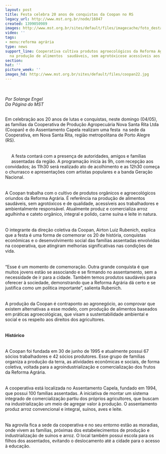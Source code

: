 ```yaml
---
layout: post
title: Festa celebra 20 anos de conquistas da Coopan no RS
legacy_url: http://www.mst.org.br/node/16047
created: 1399050989
images: http://www.mst.org.br/sites/default/files/imagecache/foto_destaque/coopan22.jpg
video: ''
tags:
- menu:reforma agrária
type: news
support_line: Cooperativa cultiva produtos agroecológicos da Reforma Agrária. É referência
  na produção de alimentos  saudáveis, sem agrotóxicose acessíveis aos trabalhadores.
section: 
hat: ''
picture_week: ''
images_hd: http://www.mst.org.br/sites/default/files/coopan22.jpg
---
```

<p><br><br><em>Por Solange Engel<br>Da Página do MST</em></p><p><br>Em celebração aos 20 anos de lutas e conquistas, neste domingo (04/05), as famílias da Cooperativa de Produção Agropecuária Nova Santa Rita Ltda (Coopan) e do Assentamento Capela realizam uma festa&nbsp; na sede da Cooperativa, em Nova Santa Rita, região metropolitana de Porto Alegre (RS).<br><br><br><img style="margin: 10px; float: left;" src="http://www.mst.org.br/sites/default/files/coopan.jpg" alt="">A festa contará com a presença de autoridades, amigos e famílias assentadas da região. A programação inicia às 9h, com recepção aos convidados; às 11h30 será realizado ato de acolhimento e as 12h30 começa o churrasco e apresentações com artistas populares e a banda Geração Nacional.<br><br><br>A Coopan trabalha com o cultivo de produtos orgânicos e agroecológicos oriundos da Reforma Agrária. É referência na produção de alimentos saudáveis, sem agrotóxicos e de qualidade, acessíveis aos trabalhadores e ambientalmente responsável. Atualmente produz e comercializa arroz agulhinha e cateto orgânico, integral e polido, carne suína e leite in natura.<br><br><br>O integrante da direção coletiva da Coopan, Airton Luiz Rubenich, explica que a festa é uma forma de comemorar os 20 de história, conquistas econômicas e o desenvolvimento social das famílias assentadas envolvidas na cooperativa, que atingiram melhorias significativas nas condições de vida.<br><br><br>“Esse é um momento de comemoração. Outra grande conquista é que muitos jovens estão se associando e se firmando no assentamento, sem a necessidade de ir para a cidade. Também temos produtos saudáveis para oferecer à sociedade, demonstrando que a Reforma Agrária dá certo e se justifica como um política importante”, salienta Rubenich.<br><br><br>A produção da Coopan é contraponto ao agronegócio, ao comprovar que existem alternativas a esse modelo, com produção de alimentos baseados em práticas agroecológicas, que visam a sustentabilidade ambiental e social e os respeito aos direitos dos agricultores.<br><strong><br><img style="margin: 10px; float: right;" src="http://www.mst.org.br/sites/default/files/a-coopan.jpg" alt=""><br>Histórico</strong><br><br><br>A Coopan foi fundada em 30 de junho de 1995 e atualmente possui 67 sócios trabalhadores e 42 sócios produtores. Esse grupo de famílias organiza a produção da terra, as atividades econômicas e sociais, de forma coletiva, voltada para a agroindustrialização e comercialização dos frutos da Reforma Agrária.<br><br><br>A cooperativa está localizada no Assentamento Capela, fundado em 1994, que possui 100 famílias assentadas. A iniciativa de montar um sistema integrado de comercialização partiu dos próprios agricultores, que buscam na industrialização um meio de agregar valor à produção. O assentamento produz arroz convencional e integral, suínos, aves e leite.<br><br><br>Na agrovila fica a sede da cooperativa e no seu entorno estão as moradias, onde vivem as famílias, próximas dos estabelecimentos de produção e industrialização de suínos e arroz. O local também possui escola para os filhos dos assentados, evitando o deslocamento até a cidade para o acesso à educação.</p>
